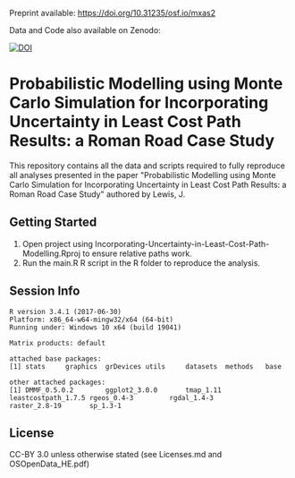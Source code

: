 Preprint available: https://doi.org/10.31235/osf.io/mxas2

Data and Code also available on Zenodo:

[![DOI](https://zenodo.org/badge/DOI/10.5281/zenodo.4074956.svg)](https://doi.org/10.5281/zenodo.4074956)

# Probabilistic Modelling using Monte Carlo Simulation for Incorporating Uncertainty in Least Cost Path Results: a Roman Road Case Study

This repository contains all the data and scripts required to fully reproduce all analyses presented in the paper "Probabilistic Modelling using Monte Carlo Simulation for Incorporating Uncertainty in Least Cost Path Results: a Roman Road Case Study" authored by Lewis, J.

Getting Started
---------------

1. Open project using Incorporating-Uncertainty-in-Least-Cost-Path-Modelling.Rproj to ensure relative paths work.
2. Run the main.R R script in the R folder to reproduce the analysis.

Session Info
---------------

```
R version 3.4.1 (2017-06-30)
Platform: x86_64-w64-mingw32/x64 (64-bit)
Running under: Windows 10 x64 (build 19041)

Matrix products: default

attached base packages:
[1] stats     graphics  grDevices utils     datasets  methods   base     

other attached packages:
[1] DMMF_0.5.0.2        ggplot2_3.0.0       tmap_1.11           leastcostpath_1.7.5 rgeos_0.4-3         rgdal_1.4-3         raster_2.8-19       sp_1.3-1  
```

License
---------------
CC-BY 3.0 unless otherwise stated (see Licenses.md and OSOpenData_HE.pdf)
